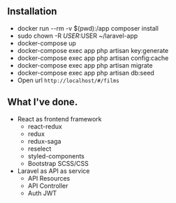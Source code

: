 ## Installation
- docker run --rm -v $(pwd):/app composer install
- sudo chown -R $USER:$USER ~/laravel-app
- docker-compose up
- docker-compose exec app php artisan key:generate
- docker-compose exec app php artisan config:cache
- docker-compose exec app php artisan migrate
- docker-compose exec app php artisan db:seed
- Open url ```http://localhost/#/films```

## What I've done.

- React as frontend framework
  - react-redux
  - redux
  - redux-saga
  - reselect
  - styled-components
  - Bootstrap SCSS/CSS
- Laravel as API as service 
  - API Resources
  - API Controller
  - Auth JWT

